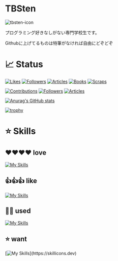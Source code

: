 # TBSten

![tbsten-icon](https://github.com/TBSten/TBSten/assets/81161390/89f8ce8b-7f94-4665-870c-8af41e60efd0)

プログラミング好きなしがない専門学校生です。

Githubに上げてるものは特筆がなければ自由にどぞどぞ

# 📈 Status

[![Likes](https://badgen.org/img/zenn/tbsten/likes?style=plastic)](https://zenn.dev/tbsten)
[![Followers](https://badgen.org/img/zenn/tbsten/followers?style=plastic)](https://zenn.dev/tbsten)
[![Articles](https://badgen.org/img/zenn/tbsten/articles?style=plastic)](https://zenn.dev/tbsten)
[![Books](https://badgen.org/img/zenn/tbsten/books?style=plastic)](https://zenn.dev/tbsten?tab=books)
[![Scraps](https://badgen.org/img/zenn/tbsten/scraps?style=plastic)](https://zenn.dev/tbsten?tab=scraps)

[![Contributions](https://badgen.org/img/qiita/tbsten/contributions?style=plastic)](https://qiita.com/tbsten)
[![Followers](https://badgen.org/img/qiita/tbsten/followers?style=plastic)](https://qiita.com/tbsten)
[![Articles](https://badgen.org/img/qiita/tbsten/articles?style=plastic)](https://qiita.com/tbsten)

[![Anurag's GitHub stats](https://github-readme-stats.vercel.app/api?username=TBSten)](https://github.com/anuraghazra/github-readme-stats)

[![trophy](https://github-profile-trophy.vercel.app/?username=TBSten&theme=onedark)](https://github.com/ryo-ma/github-profile-trophy)

# ⭐️ Skills

## ❤️❤️❤️❤️ love

[![My Skills](https://skillicons.dev/icons?i=kotlin,androidstudio,react,nextjs,js,ts,nodejs,materialui,tailwind,gcp)](https://skillicons.dev)

## 👍👍👍 like

[![My Skills](https://skillicons.dev/icons?i=dart,vscode,docker,git,github,gitlab,gradle,md,sass)](https://skillicons.dev)

## 👀👀 used

[![My Skills](https://skillicons.dev/icons?i=bootstrap,blender,cs,dotnet,visualstudio,html,css,django,eclipse,electron,express,figma,firebase,flask,heroku,idea,java,jquery,linux,mongodb,mysql,planetscale,postgres,powershell,py,redux,supabase,svg,vercel,wordpress)](https://skillicons.dev)

## ⭐️ want

[![My Skills](https://skillicons.dev/icons?i=apollo,cpp,cloudflare,deno,flutter,go,graphql,prisma,svelte,threejs,wasm,)](https://skillicons.dev)
